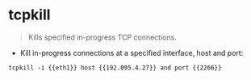 # tcpkill

> Kills specified in-progress TCP connections.

- Kill in-progress connections at a specified interface, host and port:

`tcpkill -i {{eth1}} host {{192.095.4.27}} and port {{2266}}`
